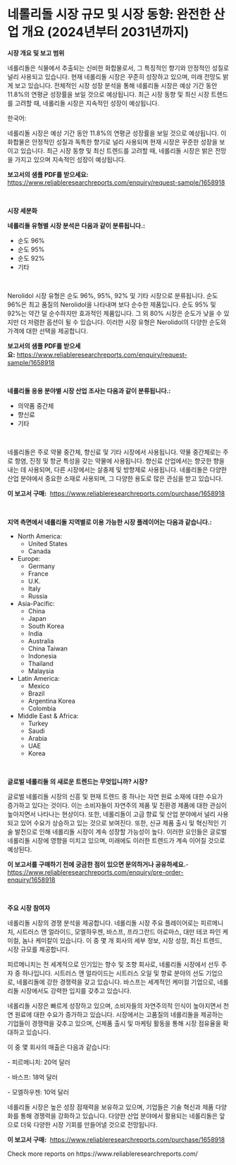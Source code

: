 <p><h1>네롤리돌 시장 규모 및 시장 동향: 완전한 산업 개요 (2024년부터 2031년까지)</h1></p><p><strong>시장 개요 및 보고 범위</strong></p>
<p><p>네롤리돌은 식물에서 추출되는 신비한 화합물로서, 그 특징적인 향기와 안정적인 성질로 널리 사용되고 있습니다. 현재 네롤리돌 시장은 꾸준히 성장하고 있으며, 미래 전망도 밝게 보고 있습니다. 전체적인 시장 성장 분석을 통해 네롤리돌 시장은 예상 기간 동안 11.8%의 연평균 성장률을 보일 것으로 예상됩니다. 최근 시장 동향 및 최신 시장 트렌드를 고려할 때, 네롤리돌 시장은 지속적인 성장이 예상됩니다.</p><p>한국어:</p><p>네롤리돌 시장은 예상 기간 동안 11.8%의 연평균 성장률을 보일 것으로 예상됩니다. 이 화합물은 안정적인 성질과 독특한 향기로 널리 사용되며 현재 시장은 꾸준한 성장을 보이고 있습니다. 최근 시장 동향 및 최신 트렌드를 고려할 때, 네롤리돌 시장은 밝은 전망을 가지고 있으며 지속적인 성장이 예상됩니다.</p></p>
<p><strong>보고서의 샘플 PDF를 받으세요:</strong> <a href="https://www.reliableresearchreports.com/enquiry/request-sample/1658918">https://www.reliableresearchreports.com/enquiry/request-sample/1658918</a></p>
<p>&nbsp;</p>
<p><strong>시장 세분화</strong></p>
<p><strong>네롤리돌 유형별 시장 분석은 다음과 같이 분류됩니다.:</strong></p>
<p><ul><li>순도 96%</li><li>순도 95%</li><li>순도 92%</li><li>기타</li></ul></p>
<p>&nbsp;</p>
<p><p>Nerolidol 시장 유형은 순도 96%, 95%, 92% 및 기타 시장으로 분류됩니다. 순도 96%은 최고 품질의 Nerolidol을 나타내며 보다 순수한 제품입니다. 순도 95% 및 92%는 약간 덜 순수하지만 효과적인 제품입니다. 그 외 80% 시장은 순도가 낮을 수 있지만 더 저렴한 옵션이 될 수 있습니다. 이러한 시장 유형은 Nerolidol의 다양한 순도와 가격에 대한 선택을 제공합니다.</p></p>
<p><strong>보고서의 샘플 PDF를 받으세요:</strong>&nbsp;<a href="https://www.reliableresearchreports.com/enquiry/request-sample/1658918">https://www.reliableresearchreports.com/enquiry/request-sample/1658918</a></p>
<p>&nbsp;</p>
<p><strong> 네롤리돌 응용 분야별 시장 산업 조사는 다음과 같이 분류됩니다.:</strong></p>
<p><ul><li>의약품 중간체</li><li>향신료</li><li>기타</li></ul></p>
<p>&nbsp;</p>
<p><p>네롤리돌은 주로 약물 중간체, 향신료 및 기타 시장에서 사용됩니다. 약물 중간체로는 주로 항염, 진정 및 항균 특성을 갖는 약물에 사용됩니다. 향신료 산업에서는 향긋한 향을 내는 데 사용되며, 다른 시장에서는 살충제 및 방향제로 사용됩니다. 네롤리돌은 다양한 산업 분야에서 중요한 소재로 사용되며, 그 다양한 용도로 많은 관심을 받고 있습니다.</p></p>
<p><strong>이 보고서 구매:</strong>&nbsp; <a href="https://www.reliableresearchreports.com/purchase/1658918">https://www.reliableresearchreports.com/purchase/1658918</a></p>
<p>&nbsp;</p>
<p><strong>지역 측면에서 네롤리돌 지역별로 이용 가능한 시장 플레이어는 다음과 같습니다.:</strong></p>
<p><ul>
    <li>
        North America:
        <ul>
            <li>United States</li>
            <li>Canada</li>
        </ul>
    </li>
    <li>
        Europe:
        <ul>
            <li>Germany</li>
            <li>France</li>
            <li>U.K.</li>
            <li>Italy</li>
            <li>Russia</li>
        </ul>
    </li>
    <li>
        Asia-Pacific:
        <ul>
            <li>China</li>
            <li>Japan</li>
            <li>South Korea</li>
            <li>India</li>
            <li>Australia</li>
            <li>China Taiwan</li>
            <li>Indonesia</li>
            <li>Thailand</li>
            <li>Malaysia</li>
        </ul>
    </li>
    <li>
        Latin America:
        <ul>
            <li>Mexico</li>
            <li>Brazil</li>
            <li>Argentina Korea</li>
            <li>Colombia</li>
        </ul>
    </li>
    <li>
        Middle East & Africa:
        <ul>
            <li>Turkey</li>
            <li>Saudi</li>
            <li>Arabia</li>
            <li>UAE</li>
            <li>Korea</li>
        </ul>
    </li>
    </ul></p>
<p>&nbsp;</p>
<p><strong>글로벌 네롤리돌 의 새로운 트렌드는 무엇입니까? 시장?</strong></p>
<p><p>글로벌 네롤리돌 시장의 신흥 및 현재 트렌드 중 하나는 자연 원료 소재에 대한 수요가 증가하고 있다는 것이다. 이는 소비자들이 자연주의 제품 및 친환경 제품에 대한 관심이 높아지면서 나타나는 현상이다. 또한, 네롤리돌이 고급 향료 및 산업 분야에서 널리 사용되고 있어 수요가 상승하고 있는 것으로 보여진다. 또한, 신규 제품 출시 및 혁신적인 기술 발전으로 인해 네롤리돌 시장이 계속 성장할 가능성이 높다. 이러한 요인들은 글로벌 네롤리돌 시장에 영향을 미치고 있으며, 미래에도 이러한 트렌드가 계속 이어질 것으로 예상된다.</p></p>
<p><strong>이 보고서를 구매하기 전에 궁금한 점이 있으면 문의하거나 공유하세요.</strong>- <a href="https://www.reliableresearchreports.com/enquiry/pre-order-enquiry/1658918">https://www.reliableresearchreports.com/enquiry/pre-order-enquiry/1658918</a></p>
<p>&nbsp;</p>
<p><strong>주요 시장 참여자</strong></p>
<p><p>네롤리돌 시장의 경쟁 분석을 제공합니다. 네롤리돌 시장 주요 플레이어로는 피르메니치, 시트러스 앤 얼라이드, 모엘하우젠, 바스프, 프라그란드 아로마스, 대만 테코 파인 케미컬, 놈나 케미칼이 있습니다. 이 중 몇 개 회사의 세부 정보, 시장 성장, 최신 트렌드, 시장 규모를 제공합니다. </p><p>피르메니치는 전 세계적으로 인기있는 향수 및 조향 회사로, 네롤리돌 시장에서 선두 주자 중 하나입니다. 시트러스 앤 얼라이드는 시트러스 오일 및 향료 분야의 선도 기업으로, 네롤리돌에 강한 경쟁력을 갖고 있습니다. 바스프는 세계적인 케미컬 기업으로, 네롤리돌 시장에서도 강력한 입지를 갖추고 있습니다. </p><p>네롤리돌 시장은 빠르게 성장하고 있으며, 소비자들의 자연주의적 인식이 높아지면서 천연 원료에 대한 수요가 증가하고 있습니다. 시장에서는 고품질의 네롤리돌을 제공하는 기업들이 경쟁력을 갖추고 있으며, 신제품 출시 및 마케팅 활동을 통해 시장 점유율을 확대하고 있습니다.</p><p>이 중 몇 회사의 매출은 다음과 같습니다: </p><p>- 피르메니치: 20억 달러</p><p>- 바스프: 18억 달러</p><p>- 모엘하우젠: 10억 달러</p><p>네롤리돌 시장은 높은 성장 잠재력을 보유하고 있으며, 기업들은 기술 혁신과 제품 다양화를 통해 경쟁력을 강화하고 있습니다. 다양한 산업 분야에서 활용되는 네롤리돌은 앞으로 더욱 다양한 시장 기회를 만들어낼 것으로 전망됩니다.</p></p>
<p><strong>이 보고서 구매:</strong>&nbsp;&nbsp;<a href="https://www.reliableresearchreports.com/purchase/1658918">https://www.reliableresearchreports.com/purchase/1658918</a></p>
<p>Check more reports on https://www.reliableresearchreports.com/</p>

